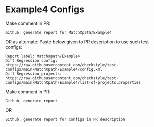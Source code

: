 # Example4 Configs
Make comment in PR:
```
Github, generate report for MatchXpath/Example4
```
OR as alternate:
Paste below given to PR description to use such test configs:
```
Report label: MatchXpath/Example4
Diff Regression config: https://raw.githubusercontent.com/checkstyle/test-configs/main/MatchXpath/Example4/config.xml
Diff Regression projects: https://raw.githubusercontent.com/checkstyle/test-configs/main/MatchXpath/Example4/list-of-projects.properties
```
Make comment in PR:
```
Github, generate report
```
OR
```
Github, generate report for configs in PR description
```
